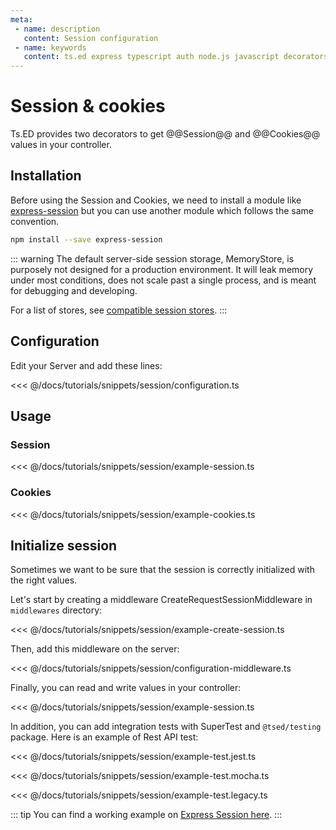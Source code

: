 ```yaml
---
meta:
 - name: description
   content: Session configuration 
 - name: keywords
   content: ts.ed express typescript auth node.js javascript decorators
---
```

# Session & cookies

Ts.ED provides two decorators to get @@Session@@ and @@Cookies@@ values in your controller.

## Installation

Before using the Session and Cookies, we need to install a module like [express-session](https://www.npmjs.com/package/express-session) but 
you can use another module which follows the same convention. 

```bash
npm install --save express-session
```

::: warning
The default server-side session storage, MemoryStore, is purposely not designed for a production environment. It will leak memory under most conditions, does not scale past a single process, and is meant for debugging and developing.

For a list of stores, see [compatible session stores](https://www.npmjs.com/package/express-session#compatible-session-stores).
:::

## Configuration

Edit your Server and add these lines:

<<< @/docs/tutorials/snippets/session/configuration.ts


## Usage
### Session

<<< @/docs/tutorials/snippets/session/example-session.ts

### Cookies 

<<< @/docs/tutorials/snippets/session/example-cookies.ts

## Initialize session

Sometimes we want to be sure that the session is correctly initialized with the right values.

Let's start by creating a middleware CreateRequestSessionMiddleware in `middlewares` directory:

<<< @/docs/tutorials/snippets/session/example-create-session.ts

Then, add this middleware on the server:

<<< @/docs/tutorials/snippets/session/configuration-middleware.ts

Finally, you can read and write values in your controller:

<<< @/docs/tutorials/snippets/session/example-session.ts

In addition, you can add integration tests with SuperTest and `@tsed/testing` package.
Here is an example of Rest API test:

<Tabs class="-code">
<Tab label="Jest">

<<< @/docs/tutorials/snippets/session/example-test.jest.ts

</Tab>
<Tab label="Mocha">

<<< @/docs/tutorials/snippets/session/example-test.mocha.ts

</Tab>
<Tab label="Legacy">

<<< @/docs/tutorials/snippets/session/example-test.legacy.ts

</Tab>
</Tabs>

::: tip
You can find a working example on [Express Session here](https://github.com/tsedio/tsed-example-session).
:::

